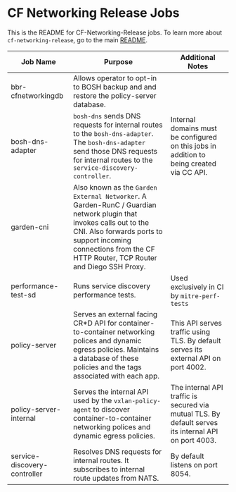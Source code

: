 # CF Networking Release Jobs

This is the README for CF-Networking-Release jobs. To learn more about `cf-networking-release`, go to the main [README](../README.md).

| Job Name | Purpose | Additional Notes |
| --- | --- | --- |
| bbr-cfnetworkingdb | Allows operator to opt-in to BOSH backup and and restore the policy-server database. |  |
| bosh-dns-adapter| `bosh-dns` sends DNS requests for internal routes to the `bosh-dns-adapter`. The `bosh-dns-adapter` send those DNS requests for internal routes to the `service-discovery-controller`. | Internal domains must be configured on this jobs in addition to being created via CC API. |
| garden-cni | Also known as the `Garden External Networker`. A Garden-RunC / Guardian network plugin that invokes calls out to the CNI. Also forwards ports to support incoming connections from the CF HTTP Router, TCP Router and Diego SSH Proxy. |  |
| performance-test-sd | Runs service discovery performance tests.  | Used exclusively in CI by `mitre-perf-tests` |
| policy-server | Serves an external facing CR\*D API for container-to-container networking polices and dynamic egress policies. Maintains a database of these policies and the tags associated with each app. | This API serves traffic using TLS. By default serves its external API on port 4002. |
| policy-server-internal | Serves the internal API used by the `vxlan-policy-agent` to discover container-to-container networking polices and dynamic egress policies.  | The internal API traffic is secured via mutual TLS. By default serves its internal API on port 4003. |
| service-discovery-controller | Resolves DNS requests for internal routes. It subscribes to internal route updates from NATS. | By default listens on port 8054. |
